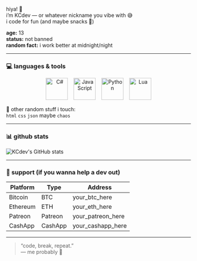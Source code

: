 hiya! 👋  
i’m KCdev — or whatever nickname you vibe with 😅  
i code for fun (and maybe snacks 💸)

**age:** 13  
**status:** not banned   
**random fact:** i work better at midnight/night

---

### 💻 languages & tools

<p align="center">
  <img src="https://cdn.imgbin.com/19/5/9/imgbin-c-programming-language-logo-microsoft-visual-studio-net-framework-javascript-icon-x2vvzpHKBmQaYkXV2vQ67GPY7.jpg" alt="C#" width="60" height="60" title="C#"/>
  &nbsp;&nbsp;
  <img src="https://banner2.cleanpng.com/20180917/skq/kisspng-javascript-logo-product-design-brand-1713939998436.webp" alt="JavaScript" width="60" height="60" title="JavaScript"/>
  &nbsp;&nbsp;
  <img src="https://banner2.cleanpng.com/20180706/vef/aaxxo5yil.webp" alt="Python" width="60" height="60" title="Python"/>
  &nbsp;&nbsp;
  <img src="https://upload.wikimedia.org/wikipedia/commons/c/cf/Lua-Logo.svg" alt="Lua" width="60" height="60" title="Lua"/>
</p>

🧠 other random stuff i touch:  
`html` `css` `json` maybe `chaos`

---

### 📊 github stats
![KCdev's GitHub stats](https://github-readme-stats.vercel.app/api?username=KCdev&show_icons=true&theme=tokyonight)

---

### 💸 support (if you wanna help a dev out)
| Platform | Type | Address |
|-----------|------|----------|
| Bitcoin | BTC | your_btc_here |
| Ethereum | ETH | your_eth_here |
| Patreon | Patreon | your_patreon_here |
| CashApp | CashApp | your_cashapp_here |

---

> “code, break, repeat.”  
> — me probably 🫡
